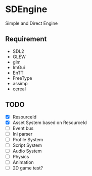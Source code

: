 # SDEngine
Simple and Direct Engine

## Requirement
- SDL2
- GLEW
- glm
- ImGui
- EnTT
- FreeType
- assimp
- cereal

## TODO
- [X] ResourceId
- [X] Asset System based on ResourceId
- [ ] Event bus
- [ ] Ini parser
- [ ] Profile System
- [ ] Script System
- [ ] Audio System
- [ ] Physics
- [ ] Animation
- [ ] 2D game test?
